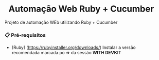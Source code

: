<h1 align="center"> Automação Web Ruby + Cucumber </h1>

Projeto de automação WEb utilizando Ruby + Cucumber 

### 📋 Pré-requisitos

* [Ruby] (https://rubyinstaller.org/downloads/)
Instalar a versão recomendada marcada po => da sessão <b> WITH DEVKIT <b>


